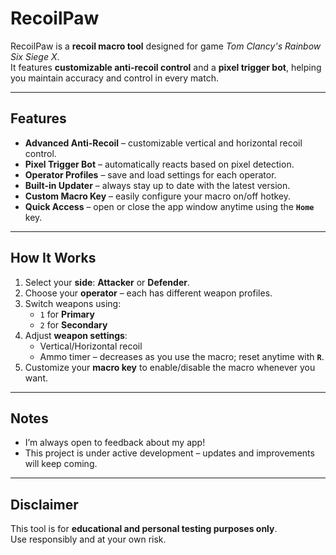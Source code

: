 # RecoilPaw

RecoilPaw is a **recoil macro tool** designed for game *Tom Clancy's Rainbow Six Siege X*.  
It features **customizable anti-recoil control** and a **pixel trigger bot**, helping you maintain accuracy and control in every match.

---

## Features

- **Advanced Anti-Recoil** – customizable vertical and horizontal recoil control.
- **Pixel Trigger Bot** – automatically reacts based on pixel detection.
- **Operator Profiles** – save and load settings for each operator.
- **Built-in Updater** – always stay up to date with the latest version.
- **Custom Macro Key** – easily configure your macro on/off hotkey.
- **Quick Access** – open or close the app window anytime using the **`Home`** key.

---

## How It Works

1. Select your **side**: **Attacker** or **Defender**.
2. Choose your **operator** – each has different weapon profiles.
3. Switch weapons using:
   - `1` for **Primary**
   - `2` for **Secondary**
4. Adjust **weapon settings**:
   - Vertical/Horizontal recoil
   - Ammo timer – decreases as you use the macro; reset anytime with **`R`**.
5. Customize your **macro key** to enable/disable the macro whenever you want.

---

## Notes

- I’m always open to feedback about my app!  
- This project is under active development – updates and improvements will keep coming.

---

## Disclaimer

This tool is for **educational and personal testing purposes only**.  
Use responsibly and at your own risk.
